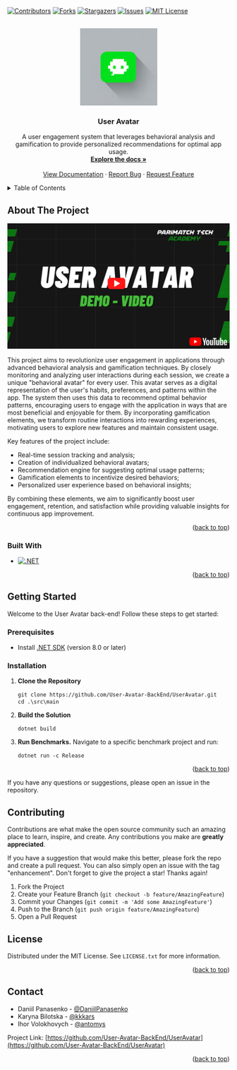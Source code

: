 <!-- Improved compatibility of back to top link: See: https://github.com/othneildrew/Best-README-Template/pull/73 -->
<a id="readme-top"></a>


<!-- PROJECT SHIELDS -->
<!--
*** I'm using markdown "reference style" links for readability.
*** Reference links are enclosed in brackets [ ] instead of parentheses ( ).
*** See the bottom of this document for the declaration of the reference variables
*** for contributors-url, forks-url, etc. This is an optional, concise syntax you may use.
*** https://www.markdownguide.org/basic-syntax/#reference-style-links
-->
[![Contributors][contributors-shield]][contributors-url]
[![Forks][forks-shield]][forks-url]
[![Stargazers][stars-shield]][stars-url]
[![Issues][issues-shield]][issues-url]
[![MIT License][license-shield]][license-url]


<!-- PROJECT LOGO -->
<br />
<div align="center">
  <a href="https://github.com/User-Avatar-BackEnd/UserAvatar">
    <img src="assets/icon.png" alt="Logo" width="175" height="175">
  </a>

<h3 align="center">User Avatar</h3>

  <p align="center">
    A user engagement system that leverages behavioral analysis and gamification to provide personalized recommendations for optimal app usage.
    <br />
    <a href="https://github.com/User-Avatar-BackEnd/UserAvatar"><strong>Explore the docs »</strong></a>
    <br />
    <br />
    <a href="https://github.com/User-Avatar-BackEnd/UserAvatar">View Documentation</a>
    ·
    <a href="https://github.com/User-Avatar-BackEnd/UserAvatar/issues/new?labels=bug&template=bug-report---.md">Report Bug</a>
    ·
    <a href="https://github.com/User-Avatar-BackEnd/UserAvatar/issues/new?labels=enhancement&template=feature-request---.md">Request Feature</a>
  </p>
</div>


<!-- TABLE OF CONTENTS -->
<details>
  <summary>Table of Contents</summary>
  <ol>
    <li>
      <a href="#about-the-project">About The Project</a>
      <ul>
        <li><a href="#built-with">Built With</a></li>
      </ul>
    </li>
    <li>
      <a href="#getting-started">Getting Started</a>
      <ul>
        <li><a href="#prerequisites">Prerequisites</a></li>
        <li><a href="#installation">Installation</a></li>
      </ul>
    </li>
    <li><a href="#usage">Usage</a></li>
    <li><a href="#roadmap">Roadmap</a></li>
    <li><a href="#contributing">Contributing</a></li>
    <li><a href="#license">License</a></li>
    <li><a href="#contact">Contact</a></li>
    <li><a href="#acknowledgments">Acknowledgments</a></li>
  </ol>
</details>

<!-- ABOUT THE PROJECT -->
## About The Project

[![Watch the video](https://github.com/User-Avatar-BackEnd/UserAvatar/blob/master/assets/demo-picture.png)](https://youtu.be/i5eKNAdw8MI)

This project aims to revolutionize user engagement in applications through advanced behavioral analysis and gamification techniques.
By closely monitoring and analyzing user interactions during each session, we create a unique "behavioral avatar" for every user.
This avatar serves as a digital representation of the user's habits, preferences, and patterns within the app.
The system then uses this data to recommend optimal behavior patterns, encouraging users to engage with the application in ways that are most beneficial and enjoyable for them. By incorporating gamification elements, we transform routine interactions into rewarding experiences, motivating users to explore new features and maintain consistent usage.

Key features of the project include:

- Real-time session tracking and analysis;
- Creation of individualized behavioral avatars;
- Recommendation engine for suggesting optimal usage patterns;
- Gamification elements to incentivize desired behaviors;
- Personalized user experience based on behavioral insights;

By combining these elements, we aim to significantly boost user engagement, retention, and satisfaction while providing valuable insights for continuous app improvement.

<p align="right">(<a href="#readme-top">back to top</a>)</p>


### Built With

* [![.NET][.NET]][.NET]

<p align="right">(<a href="#readme-top">back to top</a>)</p>


<!-- GETTING STARTED -->
## Getting Started

Welcome to the User Avatar back-end! Follow these steps to get started:
### Prerequisites

- Install [.NET SDK](https://dotnet.microsoft.com/en-us/download) (version 8.0 or later)

### Installation

1. **Clone the Repository**
    ```shell
   git clone https://github.com/User-Avatar-BackEnd/UserAvatar.git
   cd .\src\main
   ```


2. **Build the Solution**
    ```shell
   dotnet build
   ```

3. **Run Benchmarks.** Navigate to a specific benchmark project and run:
    ```shell
   dotnet run -c Release
   ```
<p align="right">(<a href="#readme-top">back to top</a>)</p>


If you have any questions or suggestions, please open an issue in the repository.


<!-- CONTRIBUTING -->
## Contributing

Contributions are what make the open source community such an amazing place to learn, inspire, and create. Any contributions you make are **greatly appreciated**.

If you have a suggestion that would make this better, please fork the repo and create a pull request. You can also simply open an issue with the tag "enhancement".
Don't forget to give the project a star! Thanks again!

1. Fork the Project
2. Create your Feature Branch (`git checkout -b feature/AmazingFeature`)
3. Commit your Changes (`git commit -m 'Add some AmazingFeature'`)
4. Push to the Branch (`git push origin feature/AmazingFeature`)
5. Open a Pull Request

<!-- LICENSE -->
## License

Distributed under the MIT License. See `LICENSE.txt` for more information.

<p align="right">(<a href="#readme-top">back to top</a>)</p>

<!-- CONTACT -->
## Contact

- Daniil Panasenko - [@DaniilPanasenko](https://github.com/DaniilPanasenko)
- Karyna Bilotska - [@kkkars](https://github.com/kkkars)
- Ihor Volokhovych - [@antomys](https://github.com/antomys)

Project Link: [https://github.com/User-Avatar-BackEnd/UserAvatar](https://github.com/User-Avatar-BackEnd/UserAvatar)

<p align="right">(<a href="#readme-top">back to top</a>)</p>


<!-- MARKDOWN LINKS & IMAGES -->
<!-- https://www.markdownguide.org/basic-syntax/#reference-style-links -->
[contributors-shield]: https://img.shields.io/github/contributors/User-Avatar-BackEnd/UserAvatar.svg?style=for-the-badge
[contributors-url]: https://github.com/User-Avatar-BackEnd/UserAvatar/graphs/contributors
[forks-shield]: https://img.shields.io/github/forks/User-Avatar-BackEnd/UserAvatar.svg?style=for-the-badge
[forks-url]: https://github.com/User-Avatar-BackEnd/UserAvatar/network/members
[stars-shield]: https://img.shields.io/github/stars/User-Avatar-BackEnd/UserAvatar.svg?style=for-the-badge
[stars-url]: https://github.com/User-Avatar-BackEnd/UserAvatar/stargazers
[issues-shield]: https://img.shields.io/github/issues/User-Avatar-BackEnd/UserAvatar.svg?style=for-the-badge
[issues-url]: https://github.com/User-Avatar-BackEnd/UserAvatar/issues
[license-shield]: https://img.shields.io/github/license/User-Avatar-BackEnd/UserAvatar.svg?style=for-the-badge
[license-url]: https://github.com/User-Avatar-BackEnd/UserAvatar/blob/master/LICENSE
[.NET]: https://img.shields.io/badge/-.NET%208.0-blueviolet
